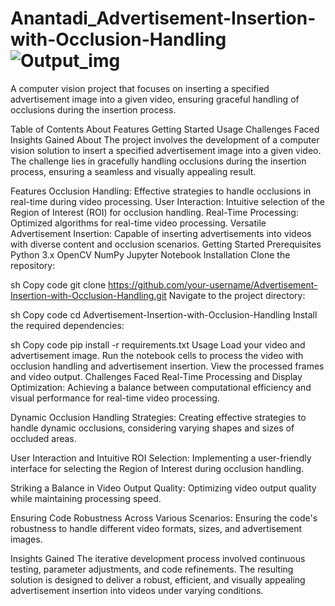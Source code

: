 # Anantadi_Advertisement-Insertion-with-Occlusion-Handling![Output_img](https://github.com/bikashparamanik/Anantadi_Advertisement-Insertion-with-Occlusion-Handling/assets/118504748/333edc1e-049c-4720-948e-177787be6048)

A computer vision project that focuses on inserting a specified advertisement image into a given video, ensuring graceful handling of occlusions during the insertion process.

Table of Contents
About
Features
Getting Started
Usage
Challenges Faced
Insights Gained
About
The project involves the development of a computer vision solution to insert a specified advertisement image into a given video. The challenge lies in gracefully handling occlusions during the insertion process, ensuring a seamless and visually appealing result.

Features
Occlusion Handling: Effective strategies to handle occlusions in real-time during video processing.
User Interaction: Intuitive selection of the Region of Interest (ROI) for occlusion handling.
Real-Time Processing: Optimized algorithms for real-time video processing.
Versatile Advertisement Insertion: Capable of inserting advertisements into videos with diverse content and occlusion scenarios.
Getting Started
Prerequisites
Python 3.x
OpenCV
NumPy
Jupyter Notebook
Installation
Clone the repository:

sh
Copy code
git clone https://github.com/your-username/Advertisement-Insertion-with-Occlusion-Handling.git
Navigate to the project directory:

sh
Copy code
cd Advertisement-Insertion-with-Occlusion-Handling
Install the required dependencies:

sh
Copy code
pip install -r requirements.txt
Usage
Load your video and advertisement image.
Run the notebook cells to process the video with occlusion handling and advertisement insertion.
View the processed frames and video output.
Challenges Faced
Real-Time Processing and Display Optimization:
Achieving a balance between computational efficiency and visual performance for real-time video processing.

Dynamic Occlusion Handling Strategies:
Creating effective strategies to handle dynamic occlusions, considering varying shapes and sizes of occluded areas.

User Interaction and Intuitive ROI Selection:
Implementing a user-friendly interface for selecting the Region of Interest during occlusion handling.

Striking a Balance in Video Output Quality:
Optimizing video output quality while maintaining processing speed.

Ensuring Code Robustness Across Various Scenarios:
Ensuring the code's robustness to handle different video formats, sizes, and advertisement images.

Insights Gained
The iterative development process involved continuous testing, parameter adjustments, and code refinements. The resulting solution is designed to deliver a robust, efficient, and visually appealing advertisement insertion into videos under varying conditions.

